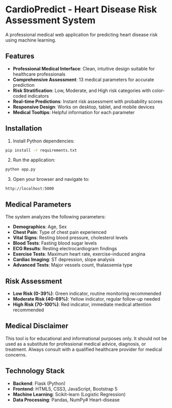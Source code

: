 # CardioPredict - Heart Disease Risk Assessment System

A professional medical web application for predicting heart disease risk using machine learning.

## Features

- **Professional Medical Interface**: Clean, intuitive design suitable for healthcare professionals
- **Comprehensive Assessment**: 13 medical parameters for accurate prediction
- **Risk Stratification**: Low, Moderate, and High risk categories with color-coded indicators
- **Real-time Predictions**: Instant risk assessment with probability scores
- **Responsive Design**: Works on desktop, tablet, and mobile devices
- **Medical Tooltips**: Helpful information for each parameter

## Installation

1. Install Python dependencies:
```bash
pip install -r requirements.txt
```

2. Run the application:
```bash
python app.py
```

3. Open your browser and navigate to:
```
http://localhost:5000
```

## Medical Parameters

The system analyzes the following parameters:

- **Demographics**: Age, Sex
- **Chest Pain**: Type of chest pain experienced
- **Vital Signs**: Resting blood pressure, cholesterol levels
- **Blood Tests**: Fasting blood sugar levels
- **ECG Results**: Resting electrocardiogram findings
- **Exercise Tests**: Maximum heart rate, exercise-induced angina
- **Cardiac Imaging**: ST depression, slope analysis
- **Advanced Tests**: Major vessels count, thalassemia type

## Risk Assessment

- **Low Risk (0-39%)**: Green indicator, routine monitoring recommended
- **Moderate Risk (40-69%)**: Yellow indicator, regular follow-up needed
- **High Risk (70-100%)**: Red indicator, immediate medical attention recommended

## Medical Disclaimer

This tool is for educational and informational purposes only. It should not be used as a substitute for professional medical advice, diagnosis, or treatment. Always consult with a qualified healthcare provider for medical concerns.

## Technology Stack

- **Backend**: Flask (Python)
- **Frontend**: HTML5, CSS3, JavaScript, Bootstrap 5
- **Machine Learning**: Scikit-learn (Logistic Regression)
- **Data Processing**: Pandas, NumPy#   H e a r t - d i s e a s e  
 